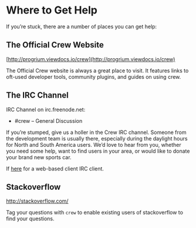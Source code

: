 # Where to Get Help

If you’re stuck, there are a number of places you can get help:

## The Official Crew Website

[http://progrium.viewdocs.io/crew](http://progrium.viewdocs.io/crew)

The Official Crew website is always a great place to visit. It features links to oft-used developer tools, community plugins, and guides on using crew.

## The IRC Channel

IRC Channel on irc.freenode.net:

- #crew – General Discussion

If you’re stumped, give us a holler in the Crew IRC channel. Someone from the development team is usually there, especially during the daylight hours for North and South America users. We’d love to hear from you, whether you need some help, want to find users in your area, or would like to donate your brand new sports car.

If [here](http://webchat.freenode.net/?channels=crew) for a web-based client IRC client.

## Stackoverflow

http://stackoverflow.com/

Tag your questions with `crew` to enable existing users of stackoverflow to find your questions.
